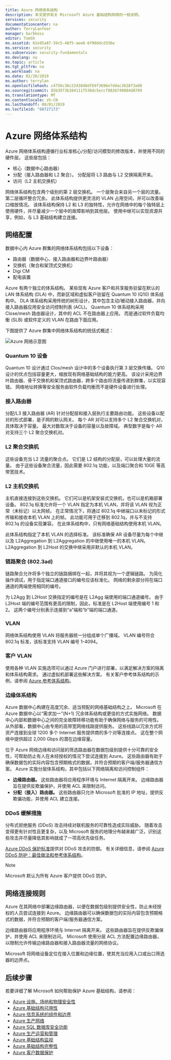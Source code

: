 ```yaml
---
title: Azure 网络体系结构
description: 本文提供有关 Microsoft Azure 基础结构网络的一般说明。
services: security
documentationcenter: na
author: TerryLanfear
manager: barbkess
editor: TomSh
ms.assetid: 61e95a87-39c5-48f5-aee6-6f90ddcd336e
ms.service: security
ms.subservice: security-fundamentals
ms.devlang: na
ms.topic: article
ms.tgt_pltfrm: na
ms.workload: na
ms.date: 02/20/2019
ms.author: terrylan
ms.openlocfilehash: c4756c36c2243840df69f3696e7ddac3628f3a00
ms.sourcegitcommit: 85b3973b104111f536dc5eccf8026749084d8789
ms.translationtype: MT
ms.contentlocale: zh-CN
ms.lasthandoff: 08/01/2019
ms.locfileid: "68727173"
---
```

# <a name="azure-network-architecture"></a>Azure 网络体系结构
Azure 网络体系结构遵循行业标准核心/分配/访问模型的修改版本，并使用不同的硬件层。 这些层包括：

- 核心（数据中心路由器）
- 分配（接入路由器和 L2 聚合）。 分配层将 L3 路由与 L2 交换隔离开来。
- 访问（L2 主机交换机）

网络体系结构包含两个级别的第 2 层交换机。 一个层聚合来自另一个层的流量。 第二层循环整合冗余。 此体系结构提供更灵活的 VLAN 占用空间，并可以改善端口缩放情况。 该体系结构保持 L2 和 L3 的独特性，允许在网络中的每个独特层上使用硬件，并尽量减少一个层中的故障影响到其他层。 使用中继可以实现资源共享，例如，与 L3 基础结构建立连接。

## <a name="network-configuration"></a>网络配置
数据中心内 Azure 群集的网络体系结构包括以下设备：

- 路由器（数据中心、接入路由器和边界叶路由器）
- 交换机（聚合和架顶式交换机）
- Digi CM
- 配电装置

Azure 有两个独立的体系结构。 某些现有 Azure 客户和共享服务驻留在默认的 LAN 体系结构 (DLA) 中，而新区域和虚拟客户驻留在 Quantum 10 (Q10) 体系结构中。 DLA 体系结构采用传统的树形设计，其中包含主动/被动接入路由器，并向接入路由器应用安全访问控制列表 (ACL)。 Quantum 10 体系结构采用 Close/mesh 路由器设计，其中的 ACL 不在路由器上应用。 而是通过软件负载均衡 (SLB) 或软件定义的 VLAN 在路由下面应用。

下图提供了 Azure 群集中网络体系结构的统括式概述：

![Azure 网络示意图](./media/infrastructure-network/network-arch.png)

### <a name="quantum-10-devices"></a>Quantum 10 设备
Quantum 10 设计通过 Clos/mesh 设计中的多个设备执行第 3 层交换传播。 Q10 设计的优点包括容量更大，缩放现有网络基础结构的能力更高。 该设计采用边界叶路由器、骨干交换机和架顶式路由器，跨多个路由将流量传递到群集，以实现容错。 网络地址转换等安全服务由软件负载均衡而不是硬件设备进行处理。

### <a name="access-routers"></a>接入路由器
分配/L3 接入路由器 (AR) 针对分配层和接入层执行主要路由功能。 这些设备以配对的形式部署，是子网的默认网关。 每个 AR 对可以支持多个 L2 聚合交换机对，具体取决于容量。 最大对数取决于设备的容量以及故障域。 典型数字是每个 AR 对支持三个 L2 聚合交换机对。

### <a name="l2-aggregation-switches"></a>L2 聚合交换机  
这些设备充当 L2 流量的聚合点。 它们是 L2 结构的分配层，可以处理大量的流量。 由于这些设备聚合流量，因此需要 802.1q 功能，以及端口聚合和 10GE 等高带宽技术。

### <a name="l2-host-switches"></a>L2 主机交换机
主机直接连接到这些交换机。 它们可以是机架安装式交换机，也可以是机箱部署设备。 802.1q 标准允许将一个 VLAN 指定为本机 VLAN，并将该 VLAN 视为正常（未标记）以太网帧。 在正常情况下，将通过 802.1q 中继端口以未标记的形式传输和接收本机 VLAN 上的帧。 此功能可用于迁移到 802.1q，并与不支持 802.1q 的设备实现兼容。 在此体系结构中，只有网络基础结构使用本机 VLAN。

此体系结构指定了本机 VLAN 的选择标准。 该标准确保 AR 设备尽量为每个中继以及 L2Aggregation 到 L2Aggregation 的中继使用唯一的本机 VLAN。 L2Aggregation 到 L2Host 的交换中继采用非默认的本机 VLAN。

### <a name="link-aggregation-8023ad"></a>链路聚合 (802.3ad)
链路聚合允许将多个独立的链路捆绑在一起，并将其视为一个逻辑链路。 为简化操作调试，用于指定端口通道接口的编号应该标准化。 网络的剩余部分将在端口通道的两端使用相同的编号。

为 L2Agg 到 L2Host 交换指定的编号是在 L2Agg 端使用的端口通道编号。 由于 L2Host 端的编号范围有更高的限制，因此，标准是在 L2Host 端使用编号 1 和 2。 这两个编号分别表示连接到“a”端和“b”端的端口通道。

### <a name="vlans"></a>VLAN
网络体系结构使用 VLAN 将服务器统一分组成单个广播域。 VLAN 编号符合 802.1q 标准，该标准支持 VLAN 编号 1-4094。

### <a name="customer-vlans"></a>客户 VLAN
使用各种 VLAN 实施选项可以通过 Azure 门户进行部署，以满足解决方案的隔离和体系结构需求。 通过虚拟机部署这些解决方案。 有关客户参考体系结构的示例，请参阅 [Azure 参考体系结构](https://docs.microsoft.com/azure/architecture/reference-architectures/)。

### <a name="edge-architecture"></a>边缘体系结构
Azure 数据中心构建在高度冗余、适当预配的网络基础结构之上。 Microsoft 在 Azure 数据中心以“需求加一”(N+1) 冗余体系结构或更佳的方式实施网络。 数据中心内部和数据中心之间的完全故障转移功能有助于确保网络与服务的可用性。 从外部看，数据中心由专用的高带宽网络线路提供服务。 这些线路以冗余方式将资产连接到全球 1200 多个 Internet 服务提供商的多个对等连接点。 这在整个网络中提供超过 2,000 Gbps 的潜在边缘容量。

位于 Azure 网络边缘和访问层的筛选路由器在数据包级别提供十分可靠的安全性，可帮助防止有人在未经授权的情况下尝试连接到 Azure。 这些路由器有助于确保数据包的实际内容包含预期格式的数据，并符合预期的客户端/服务器通信方案。 Azure 实施分层体系结构，其中包括以下网络隔离和访问控制组件：

- **边缘路由器。** 这些路由器将应用程序环境与 Internet 隔离开来。 边缘路由器旨在提供反欺骗保护，并使用 ACL 来限制访问。
- **分配（接入）路由器。** 这些路由器只允许 Microsoft 批准的 IP 地址，提供反欺骗功能，并使用 ACL 建立连接。

### <a name="ddos-mitigation"></a>DDoS 缓解措施
分布式拒绝服务 (DDoS) 攻击持续对联机服务的可靠性造成实际威胁。 随着攻击变得更有针对性且更复杂，以及 Microsoft 服务的地理分布越来越广泛，识别这些攻击并尽量降低其影响就成了一项高优先级任务。

[Azure DDoS 保护标准](../../virtual-network/ddos-protection-overview.md)提供对 DDoS 攻击的防御。 有关详细信息，请参阅 [Azure DDoS 防护：最佳做法和参考体系结构](ddos-best-practices.md)。

> [!NOTE]
> Microsoft 默认为所有 Azure 客户提供 DDoS 防护。
>
>

## <a name="network-connection-rules"></a>网络连接规则
Azure 在其网络中部署边缘路由器，以便在数据包级别提供安全性，防止未经授权的人员尝试连接到 Azure。 边缘路由器可以确保数据包的实际内容包含预期格式的数据，并符合预期的客户端/服务器通信方案。

边缘路由器将应用程序环境与 Internet 隔离开来。 这些路由器旨在提供反欺骗保护，并使用 ACL 来限制访问。 Microsoft 使用分层 ACL 方法配置边缘路由器，以限制允许传输边缘路由器和接入路由器流量的网络协议。

Microsoft 将网络设备定位在接入位置和边缘位置，使其充当应用入口或出口筛选器的边界点。

## <a name="next-steps"></a>后续步骤
若要详细了解 Microsoft 如何帮助保护 Azure 基础结构，请参阅：

- [Azure 设施、场地和物理安全性](physical-security.md)
- [Azure 基础结构可用性](infrastructure-availability.md)
- [Azure 信息系统的组件和边界](infrastructure-components.md)
- [Azure 生产网络](production-network.md)
- [Azure SQL 数据库安全功能](infrastructure-sql.md)
- [Azure 生产运营和管理](infrastructure-operations.md)
- [Azure 基础结构监视](infrastructure-monitoring.md)
- [Azure 基础结构完整性](infrastructure-integrity.md)
- [Azure 客户数据保护](protection-customer-data.md)


